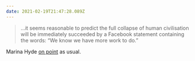 ```yaml
---
date: 2021-02-19T21:47:28.089Z
---
```


> …it seems reasonable to predict the full collapse of human civilisation will be immediately succeeded by a Facebook statement containing the words: “We know we have more work to do.”

Marina Hyde [on point](https://www.theguardian.com/commentisfree/2021/feb/19/mark-zuckerberg-facebook-news-australia-power) as usual.
